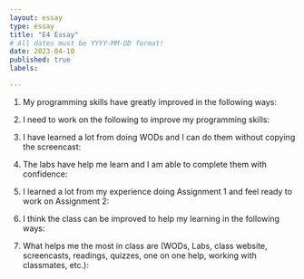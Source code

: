 ```yaml
---
layout: essay
type: essay
title: "E4 Essay"
# All dates must be YYYY-MM-DD format!
date: 2023-04-10
published: true
labels:

---
```



1) My programming skills have greatly improved in the following ways:

2) I need to work on the following to improve my programming skills:

3) I have learned a lot from doing WODs and I can do them without copying the screencast:

4) The labs have help me learn and I am able to complete them with confidence:

5) I learned a lot from my experience doing Assignment 1 and feel ready to work on Assignment 2:

6) I think the class can be improved to help my learning in the following ways:

7) What helps me the most in class are (WODs, Labs, class website, screencasts, readings, quizzes, one on one help, working with classmates, etc.):
